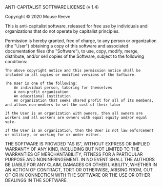 ANTI-CAPITALIST SOFTWARE LICENSE (v 1.4)

Copyright © 2020 Mouse Reeve

This is anti-capitalist software, released for free use by individuals and organizations that do not operate by capitalist principles.

Permission is hereby granted, free of charge, to any person or organization (the "User") obtaining a copy of this software and associated documentation files (the "Software"), to use, copy, modify, merge, distribute, and/or sell copies of the Software, subject to the following conditions:

    The above copyright notice and this permission notice shall be included in all copies or modified versions of the Software.

    The User is one of the following:
        An individual person, laboring for themselves
        A non-profit organization
        An educational institution
        An organization that seeks shared profit for all of its members, and allows non-members to set the cost of their labor

    If the User is an organization with owners, then all owners are workers and all workers are owners with equal equity and/or equal vote.

    If the User is an organization, then the User is not law enforcement or military, or working for or under either.

THE SOFTWARE IS PROVIDED "AS IS", WITHOUT EXPRESS OR IMPLIED WARRANTY OF ANY KIND, INCLUDING BUT NOT LIMITED TO THE WARRANTIES OF MERCHANTABILITY, FITNESS FOR A PARTICULAR PURPOSE AND NONINFRINGEMENT. IN NO EVENT SHALL THE AUTHORS BE LIABLE FOR ANY CLAIM, DAMAGES OR OTHER LIABILITY, WHETHER IN AN ACTION OF CONTRACT, TORT OR OTHERWISE, ARISING FROM, OUT OF OR IN CONNECTION WITH THE SOFTWARE OR THE USE OR OTHER DEALINGS IN THE SOFTWARE.
